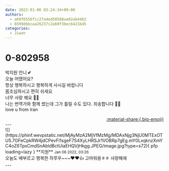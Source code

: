```yaml
---
date: 2022-01-06 03:24:34+09:00
authors:
  - a69f6556fcc27a4ed58588aa02ab4462
  - 6599dbbcaa26237c2ab0f3becb421b45
categories:
  - Jiwon
---
```


# 0-802958

<div class="post-container" markdown="1">
<div class="content-container md-sidebar__scrollwrap" markdown="1">

박지원 언니 💕<br>오늘 어땠어요? <br>항상 행복하시고 행복하게 사시길 바랍니다 <br>몸조심하시고 편히 쉬세요 <br>너무 사랑 해요 💖💖<br>나는 번역가와 함께 썼는데 그가 틀릴 수도 있다. 죄송합니다 🙏🙏<br>love u from Iran

</div>
</div>

<div style="text-align: right;" markdown="1">
<a href="https://weverse.io/fromis9/fanpost/0-802958" style="text-align: right;">:material-share:{.big-emoji}</a>
</div>
---

<div class="comments-container md-sidebar__scrollwrap" markdown="1">
<div class="comment" markdown="1">
<div class='id-container' markdown="1">
![](https://phinf.wevpstatic.net/MjAyMzA2MjVfMzMg/MDAxNjg3NjU0MTExOTU5.7GFeCpkRW4jdCPevFi1sgeF7S4XyLHRSJr1VOBRp7gEg.mY0LxqknzXmYC4oZ6TpxCmdSnAbldBctUiaEHQVjHkgg.JPEG/image.jpg?type=s72){ pfp loading=lazy }
**<span class="artist">지원</span>** <small>Jan 06 2022, 03:26</small><br>
</div>
<div class='comment-body' markdown="1">
오늘도 배부르고 행복한 하루우~~~♥️♥️👍 고마워용ㅎㅎ 사랑해애
</div>
</div>
</div>
---
